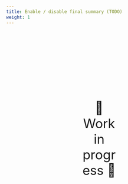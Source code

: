 ```yaml
---
title: Enable / disable final summary (TODO)
weight: 1
---
```

<div style="text-align: center; font-size:2.5em;margin: 200px;">🚧 Work in progress 🚧</div>